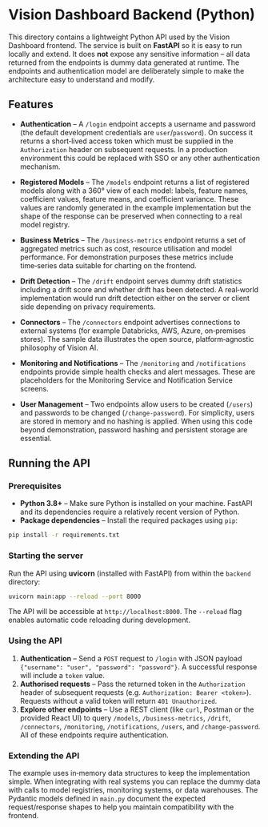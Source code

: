 # Vision Dashboard Backend (Python)

This directory contains a lightweight Python API used by the Vision Dashboard frontend.  The service is built on **FastAPI** so it is easy to run locally and extend.  It does **not** expose any sensitive information – all data returned from the endpoints is dummy data generated at runtime.  The endpoints and authentication model are deliberately simple to make the architecture easy to understand and modify.

## Features

- **Authentication** – A `/login` endpoint accepts a username and password (the default development credentials are `user`/`password`).  On success it returns a short‑lived access token which must be supplied in the `Authorization` header on subsequent requests.  In a production environment this could be replaced with SSO or any other authentication mechanism.

- **Registered Models** – The `/models` endpoint returns a list of registered models along with a 360° view of each model: labels, feature names, coefficient values, feature means, and coefficient variance.  These values are randomly generated in the example implementation but the shape of the response can be preserved when connecting to a real model registry.

- **Business Metrics** – The `/business-metrics` endpoint returns a set of aggregated metrics such as cost, resource utilisation and model performance.  For demonstration purposes these metrics include time‑series data suitable for charting on the frontend.

- **Drift Detection** – The `/drift` endpoint serves dummy drift statistics including a drift score and whether drift has been detected.  A real‑world implementation would run drift detection either on the server or client side depending on privacy requirements.

- **Connectors** – The `/connectors` endpoint advertises connections to external systems (for example Databricks, AWS, Azure, on‑premises stores).  The sample data illustrates the open source, platform‑agnostic philosophy of Vision AI.

- **Monitoring and Notifications** – The `/monitoring` and `/notifications` endpoints provide simple health checks and alert messages.  These are placeholders for the Monitoring Service and Notification Service screens.

- **User Management** – Two endpoints allow users to be created (`/users`) and passwords to be changed (`/change-password`).  For simplicity, users are stored in memory and no hashing is applied.  When using this code beyond demonstration, password hashing and persistent storage are essential.

## Running the API

### Prerequisites

* **Python 3.8+** – Make sure Python is installed on your machine.  FastAPI and its dependencies require a relatively recent version of Python.
* **Package dependencies** – Install the required packages using `pip`:

```sh
pip install -r requirements.txt
```

### Starting the server

Run the API using **uvicorn** (installed with FastAPI) from within the `backend` directory:

```sh
uvicorn main:app --reload --port 8000
```

The API will be accessible at `http://localhost:8000`.  The `--reload` flag enables automatic code reloading during development.

### Using the API

1. **Authentication** – Send a `POST` request to `/login` with JSON payload `{"username": "user", "password": "password"}`.  A successful response will include a `token` value.
2. **Authorised requests** – Pass the returned token in the `Authorization` header of subsequent requests (e.g. `Authorization: Bearer <token>`).  Requests without a valid token will return `401 Unauthorized`.
3. **Explore other endpoints** – Use a REST client (like `curl`, Postman or the provided React UI) to query `/models`, `/business-metrics`, `/drift`, `/connectors`, `/monitoring`, `/notifications`, `/users`, and `/change-password`.  All of these endpoints require authentication.

### Extending the API

The example uses in‑memory data structures to keep the implementation simple.  When integrating with real systems you can replace the dummy data with calls to model registries, monitoring systems, or data warehouses.  The Pydantic models defined in `main.py` document the expected request/response shapes to help you maintain compatibility with the frontend.